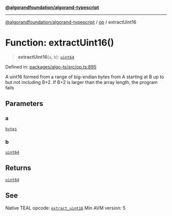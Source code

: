 [**@algorandfoundation/algorand-typescript**](../../README.md)

***

[@algorandfoundation/algorand-typescript](../../README.md) / [op](../README.md) / extractUint16

# Function: extractUint16()

> **extractUint16**(`a`, `b`): [`uint64`](../../index/type-aliases/uint64.md)

Defined in: [packages/algo-ts/src/op.ts:895](https://github.com/algorandfoundation/puya-ts/blob/main/packages/algo-ts/src/op.ts#L895)

A uint16 formed from a range of big-endian bytes from A starting at B up to but not including B+2. If B+2 is larger than the array length, the program fails

## Parameters

### a

[`bytes`](../../index/type-aliases/bytes.md)

### b

[`uint64`](../../index/type-aliases/uint64.md)

## Returns

[`uint64`](../../index/type-aliases/uint64.md)

## See

Native TEAL opcode: [`extract_uint16`](https://developer.algorand.org/docs/get-details/dapps/avm/teal/opcodes/v10/#extract_uint16)
Min AVM version: 5

